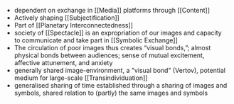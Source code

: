 - dependent on exchange in [[Media]] platforms through [[Content]]
- Actively shaping [[Subjectification]]   
- Part of [[Planetary Interconnectedness]] 
- society of [[Spectacle]] is an expropriation of our images and capacity to communicate and take part in [[Symbolic Exchange]]  
- The circulation of poor images thus creates “visual bonds,”; almost physical bonds between audiences; sense of mutual excitement, affective attunement, and anxiety
- generally shared image-environment, a "visual bond" (Vertov), potential medium for large-scale [[Transindividuation]] 
- generalised sharing of time established through a sharing of images and symbols, shared relation to (partly) the same images and symbols
 